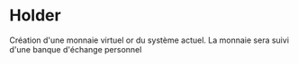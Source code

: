 # Holder
Création d'une monnaie virtuel or du système actuel. La monnaie sera suivi d'une banque d'échange personnel 
